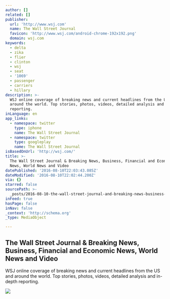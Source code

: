 ```yaml
---
author: []
related: []
publisher:
  url: 'http://www.wsj.com'
  name: The Wall Street Journal
  favicon: 'http://www.wsj.com/android-chrome-192x192.png'
  domain: wsj.com
keywords:
  - delta
  - zika
  - flier
  - clinton
  - wsj
  - seat
  - '1069'
  - passenger
  - carriers
  - hillary
description: >-
  WSJ online coverage of breaking news and current headlines from the US and
  around the world. Top stories, photos, videos, detailed analysis and in-depth
  reporting.
inLanguage: en
app_links:
  - namespace: twitter
    type: iphone
    name: The Wall Street Journal
  - namespace: twitter
    type: googleplay
    name: The Wall Street Journal
isBasedOnUrl: 'http://wsj.com/'
title: >-
  The Wall Street Journal & Breaking News, Business, Financial and Economic
  News, World News and Video
datePublished: '2016-08-10T22:03:43.085Z'
dateModified: '2016-08-10T22:02:44.200Z'
via: {}
starred: false
sourcePath: >-
  _posts/2016-08-10-the-wall-street-journal-and-breaking-news-business-financial.md
inFeed: true
hasPage: false
inNav: false
_context: 'http://schema.org'
_type: MediaObject

---
```

<article style=""><h1>The Wall Street Journal &amp; Breaking News, Business, Financial and Economic News, World News and Video</h1><p>WSJ online coverage of breaking news and current headlines from the US and around the world. Top stories, photos, videos, detailed analysis and in-depth reporting.</p><img src="http://ore.wsj.net/fp/cdn/fp/assets/images/ico/WSJ_facebook.png" /></article>